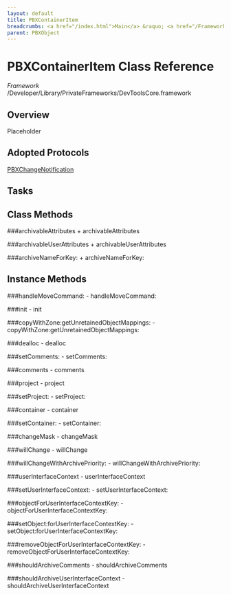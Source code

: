 ```yaml
---
layout: default
title: PBXContainerItem
breadcrumbs: <a href="/index.html">Main</a> &raquo; <a href="/Frameworks.html">Framework</a> &raquo; <a href="/Frameworks/DevToolsCore.html">DevToolsCore</a> &raquo; PBXContainerItem
parent: PBXObject 
---
```

# PBXContainerItem Class Reference

*Framework* /Developer/Library/PrivateFrameworks/DevToolsCore.framework

## Overview

Placeholder

## Adopted Protocols

[PBXChangeNotification]()

## Tasks

## Class Methods

<a name="+archivableAttributes"></a>
###archivableAttributes
    + archivableAttributes

<a name="+archivableUserAttributes"></a>
###archivableUserAttributes
    + archivableUserAttributes

<a name="+archiveNameForKey:"></a>
###archiveNameForKey:
    + archiveNameForKey:

## Instance Methods

<a name="-handleMoveCommand:"></a>
###handleMoveCommand:
    - handleMoveCommand:

<a name="-init"></a>
###init
    - init

<a name="-copyWithZone:getUnretainedObjectMappings:"></a>
###copyWithZone:getUnretainedObjectMappings:
    - copyWithZone:getUnretainedObjectMappings:

<a name="-dealloc"></a>
###dealloc
    - dealloc

<a name="-setComments:"></a>
###setComments:
    - setComments:

<a name="-comments"></a>
###comments
    - comments

<a name="-project"></a>
###project
    - project

<a name="-setProject:"></a>
###setProject:
    - setProject:

<a name="-container"></a>
###container
    - container

<a name="-setContainer:"></a>
###setContainer:
    - setContainer:

<a name="-changeMask"></a>
###changeMask
    - changeMask

<a name="-willChange"></a>
###willChange
    - willChange

<a name="-willChangeWithArchivePriority:"></a>
###willChangeWithArchivePriority:
    - willChangeWithArchivePriority:

<a name="-userInterfaceContext"></a>
###userInterfaceContext
    - userInterfaceContext

<a name="-setUserInterfaceContext:"></a>
###setUserInterfaceContext:
    - setUserInterfaceContext:

<a name="-objectForUserInterfaceContextKey:"></a>
###objectForUserInterfaceContextKey:
    - objectForUserInterfaceContextKey:

<a name="-setObject:forUserInterfaceContextKey:"></a>
###setObject:forUserInterfaceContextKey:
    - setObject:forUserInterfaceContextKey:

<a name="-removeObjectForUserInterfaceContextKey:"></a>
###removeObjectForUserInterfaceContextKey:
    - removeObjectForUserInterfaceContextKey:

<a name="-shouldArchiveComments"></a>
###shouldArchiveComments
    - shouldArchiveComments

<a name="-shouldArchiveUserInterfaceContext"></a>
###shouldArchiveUserInterfaceContext
    - shouldArchiveUserInterfaceContext

